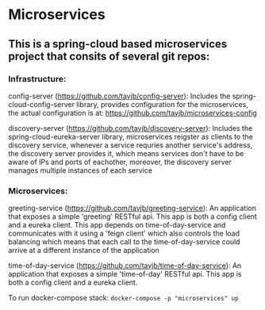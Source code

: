 # Microservices

## This is a spring-cloud based microservices project that consits of several git repos:

### Infrastructure:
  config-server (https://github.com/tavjb/config-server):
    Includes the spring-cloud-config-server library, provides configuration for the microservices, the
    actual configuration is at: https://github.com/tavjb/microservices-config
    
  discovery-server (https://github.com/tavjb/discovery-server):
    Includes the spring-cloud-eureka-server library, microservices reigster as clients to the discovery service,
    whenever a service requries another service's address, the discovery server provides it, which means services don't have
    to be aware of IPs and ports of eachother, moreover, the discovery server manages multiple instances of each service
  
### Microservices:
  greeting-service (https://github.com/tavjb/greeting-service):
    An application that exposes a simple 'greeting' RESTful api.
    This app is both a config client and a eureka client.
    This app depends on time-of-day-service and communicates with it using a 'feign client' which also controls the load balancing
    which means that each call to the time-of-day-service could arrive at a different instance of the application
    
  time-of-day-service (https://github.com/tavjb/time-of-day-service):
    An application that exposes a simple 'time-of-day' RESTful api.
    This app is both a config client and a eureka client.


To run docker-compose stack: ```docker-compose -p "microservices" up```
